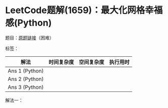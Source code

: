 # LeetCode题解(1659)：最大化网格幸福感(Python)

题目：[原题链接](https://leetcode-cn.com/problems/maximize-grid-happiness/)（困难）

标签：

| 解法           | 时间复杂度 | 空间复杂度 | 执行用时 |
| -------------- | ---------- | ---------- | -------- |
| Ans 1 (Python) |            |            |          |
| Ans 2 (Python) |            |            |          |
| Ans 3 (Python) |            |            |          |

解法一：

